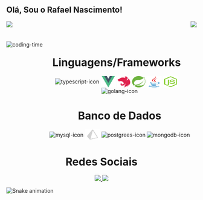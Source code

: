 ## Olá, Sou o Rafael Nascimento!

<div>
  
  <img  height="170em" src="https://github-readme-stats.vercel.app/api?username=Rfaelsn&show_icons=true&theme=dracula&include_all_commits=true&count_private=true"/>
  <img align="right" height="170em" src="https://github-readme-stats.vercel.app/api/top-langs/?username=Rfaelsn&layout=compact&langs_count=16&theme=dracula"/>
</div>
<br>

<div  align="center"> 
  <div style="display: inline_block"><br>
    <img align="left" height="240" alt="coding-time" src="code.gif">
    <h1 align="center">Linguagens/Frameworks</h1>
    <img align="center" height="30" width="40" alt="typescript-icon"  src="https://github.com/Rfaelsn/Rfaelsn/blob/main/ts-logo-256.svg">
    <img align="center" height="30" width="40" alt="vue-icon" src="https://github.com/Rfaelsn/Rfaelsn/blob/main/vueJS.png">
    <img align="center" height="30" width="35" alt="html-icon" src="https://github.com/Rfaelsn/Rfaelsn/blob/main/NestJS.svg.png">
    <img align="center" height="30" width="35" alt="css-icon" src="https://github.com/Rfaelsn/Rfaelsn/blob/main/Spring_Boot.svg.png">
    <img align="center" height="30" width="40" alt="java-icon" src="https://raw.githubusercontent.com/devicons/devicon/master/icons/java/java-original.svg">
    <img align="center" height="30" width="40" alt="nodejs-icon" src="https://raw.githubusercontent.com/devicons/devicon/master/icons/nodejs/nodejs-original.svg">
    <img align="center" height="30" width="40" alt="golang-icon" src="https://github.com/Rfaelsn/Rfaelsn/blob/main/gopher-standing.png">
    <h1 align="center">Banco de Dados</h1>
    <img align="center" height="30" width="40" alt="mysql-icon" src="https://github.com/Rfaelsn/Rfaelsn/blob/main/MySQL-Logo.wine.svg">
    <img align="center" height="30" width="40" alt="mysql-icon" src="https://github.com/Rfaelsn/Rfaelsn/blob/main/file-type-prisma-icon-original.svg">
    <img align="center" height="30" width="40" alt="postgrees-icon" src="https://github.com/Rfaelsn/Rfaelsn/blob/main/PostgreSQL-Logo.wine.svg">
    <img align="center" height="30" width="40" alt="mongodb-icon" src="https://github.com/Rfaelsn/Rfaelsn/blob/main/mongodb-icon.svg">
   </div>
    
  
  <h1 align="center">Redes Sociais</h1>
    <a href = "mailto: rafaelnascimentovf6@gmail.com">
      <img width="30" src="gmail.svg">
    </a>
    <a href = "https://www.linkedin.com/in/rafael-nascimento-11b301212/">
      <img width="25" src="linkedin.svg">
    </a>
</div>
  
![Snake animation](https://github.com/Rfaelsn/Rfaelsn/blob/output/github-contribution-grid-snake.svg)
